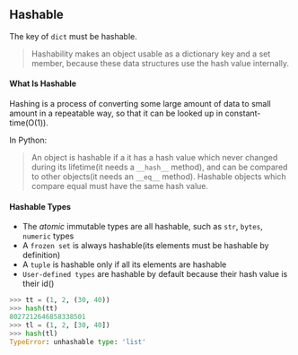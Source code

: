 ## Hashable

The key of `dict` must be hashable.

> Hashability makes an object usable as a dictionary key and a set member, because these data structures use the hash value internally.

#### What Is Hashable

Hashing is a process of converting some large amount of data to small amount in a repeatable way, so that it can be looked up in constant-time(O(1)).

In Python:

> An object is hashable if a it has a hash value which never changed during its lifetime(it needs a `__hash__` method), and can be compared to other objects(it needs an `__eq__` method). Hashable objects which compare equal must have the same hash value.

#### Hashable Types 

- The *atomic* immutable types are all hashable, such as `str`, `bytes`, `numeric` types
- A `frozen set` is always hashable(its elements must be hashable by definition)
- A `tuple` is hashable only if all its elements are hashable
- `User-defined types` are hashable by default because their hash value is their id()



```python
>>> tt = (1, 2, (30, 40))
>>> hash(tt)
8027212646858338501
>>> tl = (1, 2, [30, 40])
>>> hash(tl)
TypeError: unhashable type: 'list'
```





